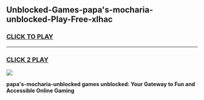 
## Unblocked-Games-papa's-mocharia-unblocked-Play-Free-xlhac
<h3>
<a href="https://premium76.site?title=papa's-mocharia-unblocked&ref=23A">CLICK TO PLAY</a></h3>
<hr>

<h3>
<a href="https://premium76.site?title=papa's-mocharia-unblocked&ref=23A">CLICK 2 PLAY</a>
  
</h3>

<a href="https://premium76.site?title=papa's-mocharia-unblocked&ref=23A"><img src="https://clearcache.store/games.png"></a>


**papa's-mocharia-unblocked games unblocked: Your Gateway to Fun and Accessible Online Gaming**
